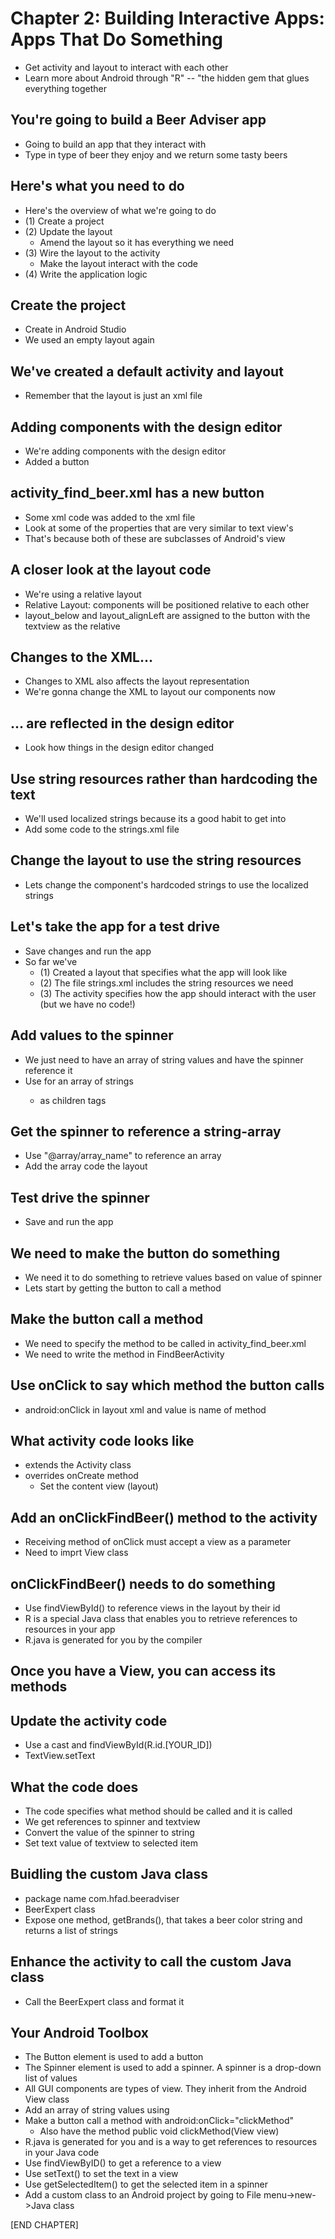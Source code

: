 # Chapter 2: Building Interactive Apps: Apps That Do Something
- Get activity and layout to interact with each other
- Learn more about Android through "R" -- "the hidden gem that glues
everything together

## You're going to build a Beer Adviser app
- Going to build an app that they interact with
- Type in type of beer they enjoy and we return some tasty beers

## Here's what you need to do
- Here's the overview of what we're going to do
- (1) Create a project
- (2) Update the layout
  - Amend the layout so it has everything we need
- (3) Wire the layout to the activity
  - Make the layout interact with the code
- (4) Write the application logic

## Create the project
- Create in Android Studio
- We used an empty layout again

## We've created a default activity and layout
- Remember that the layout is just an xml file

## Adding components with the design editor
- We're adding components with the design editor
- Added a button

## activity_find_beer.xml has a new button
- Some xml code was added to the xml file
- Look at some of the properties that are very similar to text view's
- That's because both of these are subclasses of Android's view

## A closer look at the layout code
- We're using a relative layout
- Relative Layout: components will be positioned relative to each other
- layout_below and layout_alignLeft are assigned to the button with
the textview as the relative

## Changes to the XML...
- Changes to XML also affects the layout representation
- We're gonna change the XML to layout our components now

## ... are reflected in the design editor
- Look how things in the design editor changed

## Use string resources rather than hardcoding the text
- We'll used localized strings because its a good habit to get into
- Add some code to the strings.xml file

## Change the layout to use the string resources
- Lets change the component's hardcoded strings to use the localized strings

## Let's take the app for a test drive
- Save changes and run the app
- So far we've
  - (1) Created a layout that specifies what the app will look like
  - (2) The file strings.xml includes the string resources we need
  - (3) The activity specifies how the app should interact with the user (but we have no code!)

## Add values to the spinner
- We just need to have an array of string values and have the spinner reference it
- Use <string-array name... > for an array of strings
  - <item> as children tags

## Get the spinner to reference a string-array
- Use "@array/array_name" to reference an array
- Add the array code the layout

## Test drive the spinner
- Save and run the app

## We need to make the button do something
- We need it to do something to retrieve values based on value of spinner
- Lets start by getting the button to call a method

## Make the button call a method
- We need to specify the method to be called in activity_find_beer.xml
- We need to write the method in FindBeerActivity

## Use onClick to say which method the button calls
- android:onClick in layout xml and value is name of method

## What activity code looks like
- extends the Activity class
- overrides onCreate method
  - Set the content view (layout)

## Add an onClickFindBeer() method to the activity
- Receiving method of onClick must accept a view as a parameter
- Need to imprt View class

## onClickFindBeer() needs to do something
- Use findViewById() to reference views in the layout by their id
- R is a special Java class that enables you to retrieve references to resources
in your app
- R.java is generated for you by the compiler

## Once you have a View, you can access its methods

## Update the activity code
- Use a cast and findViewById(R.id.[YOUR_ID])
- TextView.setText

## What the code does
- The code specifies what method should be called and it is called
- We get references to spinner and textview
- Convert the value of the spinner to string
- Set text value of textview to selected item

## Buidling the custom Java class
- package name com.hfad.beeradviser
- BeerExpert class
- Expose one method, getBrands(), that takes a beer color string and returns a list
of strings

## Enhance the activity to call the custom Java class
- Call the BeerExpert class and format it

## Your Android Toolbox
- The Button element is used to add a button
- The Spinner element is used to add a spinner. A spinner is a drop-down list of values
- All GUI components are types of view. They inherit from the Android View class
- Add an array of string values using <string-array> <item></item> </string-array>
- Make a button call a method with android:onClick="clickMethod"
  - Also have the method public void clickMethod(View view)
- R.java is generated for you and is a way to get references to resources in your Java code
- Use findViewByID() to get a reference to a view
- Use setText() to set the text in a view
- Use getSelectedItem() to get the selected item in a spinner
- Add a custom class to an Android project by going to File menu->new->Java class

[END CHAPTER]
